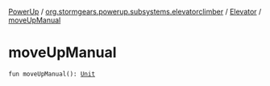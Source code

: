 [PowerUp](../../index.md) / [org.stormgears.powerup.subsystems.elevatorclimber](../index.md) / [Elevator](index.md) / [moveUpManual](./move-up-manual.md)

# moveUpManual

`fun moveUpManual(): `[`Unit`](https://kotlinlang.org/api/latest/jvm/stdlib/kotlin/-unit/index.html)
